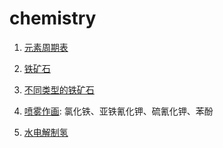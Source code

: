 # chemistry

1. [元素周期表](https://baike.baidu.com/item/元素周期表/282048)

2. [铁矿石](https://baike.baidu.com/item/铁矿石/3593655)

3. [不同类型的铁矿石](https://zhuanlan.zhihu.com/p/259708657)

4. [喷雾作画](https://www.bilibili.com/video/av882986524/?vd_source=f074e19ad99a5e0f151db9959463760c): 氯化铁、亚铁氰化钾、硫氰化钾、苯酚

5. [水电解制氢](https://baike.baidu.com/item/水电解制氢)
